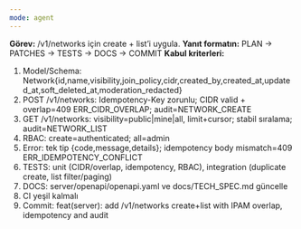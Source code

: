 ```yaml
---
mode: agent
---
```

**Görev:** /v1/networks için create + list’i uygula.
**Yanıt formatın:** PLAN → PATCHES → TESTS → DOCS → COMMIT
**Kabul kriterleri:**
1) Model/Schema: Network{id,name,visibility,join_policy,cidr,created_by,created_at,updated_at,soft_deleted_at,moderation_redacted}
2) POST /v1/networks: Idempotency-Key zorunlu; CIDR valid + overlap=409 ERR_CIDR_OVERLAP; audit=NETWORK_CREATE
3) GET /v1/networks: visibility=public|mine|all, limit+cursor; stabil sıralama; audit=NETWORK_LIST
4) RBAC: create=authenticated; all=admin
5) Error: tek tip {code,message,details}; idempotency body mismatch=409 ERR_IDEMPOTENCY_CONFLICT
6) TESTS: unit (CIDR/overlap, idempotency, RBAC), integration (duplicate create, list filter/paging)
7) DOCS: server/openapi/openapi.yaml ve docs/TECH_SPEC.md güncelle
8) CI yeşil kalmalı
9) Commit: feat(server): add /v1/networks create+list with IPAM overlap, idempotency and audit
